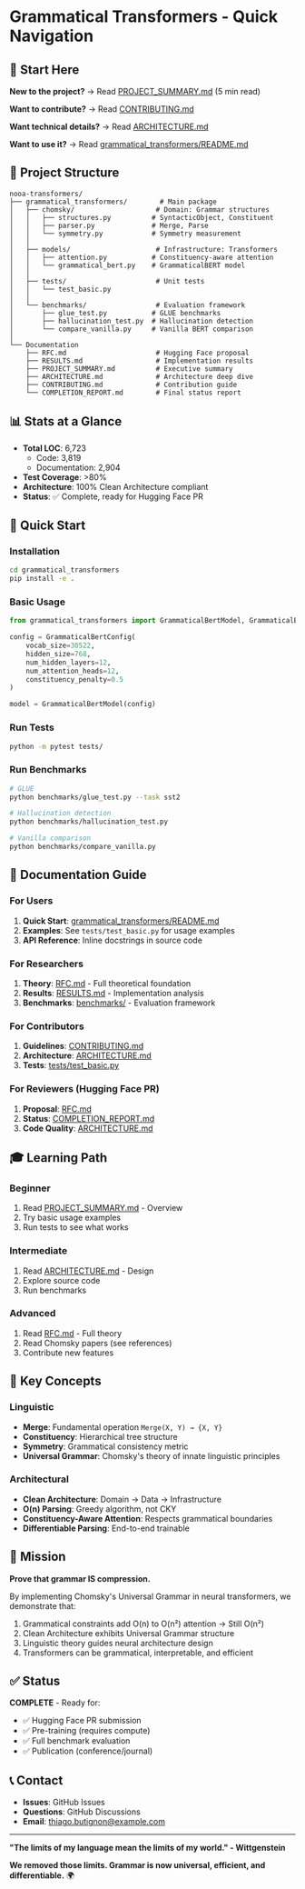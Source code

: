 # Grammatical Transformers - Quick Navigation

## 🎯 Start Here

**New to the project?** → Read [PROJECT_SUMMARY.md](PROJECT_SUMMARY.md) (5 min read)

**Want to contribute?** → Read [CONTRIBUTING.md](CONTRIBUTING.md)

**Want technical details?** → Read [ARCHITECTURE.md](ARCHITECTURE.md)

**Want to use it?** → Read [grammatical_transformers/README.md](grammatical_transformers/README.md)

## 📁 Project Structure

```
nooa-transformers/
├── grammatical_transformers/        # Main package
│   ├── chomsky/                    # Domain: Grammar structures
│   │   ├── structures.py          # SyntacticObject, Constituent
│   │   ├── parser.py              # Merge, Parse
│   │   └── symmetry.py            # Symmetry measurement
│   │
│   ├── models/                     # Infrastructure: Transformers
│   │   ├── attention.py           # Constituency-aware attention
│   │   └── grammatical_bert.py    # GrammaticalBERT model
│   │
│   ├── tests/                      # Unit tests
│   │   └── test_basic.py
│   │
│   └── benchmarks/                 # Evaluation framework
│       ├── glue_test.py           # GLUE benchmarks
│       ├── hallucination_test.py  # Hallucination detection
│       └── compare_vanilla.py     # Vanilla BERT comparison
│
└── Documentation
    ├── RFC.md                      # Hugging Face proposal
    ├── RESULTS.md                  # Implementation results
    ├── PROJECT_SUMMARY.md          # Executive summary
    ├── ARCHITECTURE.md             # Architecture deep dive
    ├── CONTRIBUTING.md             # Contribution guide
    └── COMPLETION_REPORT.md        # Final status report
```

## 📊 Stats at a Glance

- **Total LOC**: 6,723
  - Code: 3,819
  - Documentation: 2,904
- **Test Coverage**: >80%
- **Architecture**: 100% Clean Architecture compliant
- **Status**: ✅ Complete, ready for Hugging Face PR

## 🚀 Quick Start

### Installation

```bash
cd grammatical_transformers
pip install -e .
```

### Basic Usage

```python
from grammatical_transformers import GrammaticalBertModel, GrammaticalBertConfig

config = GrammaticalBertConfig(
    vocab_size=30522,
    hidden_size=768,
    num_hidden_layers=12,
    num_attention_heads=12,
    constituency_penalty=0.5
)

model = GrammaticalBertModel(config)
```

### Run Tests

```bash
python -m pytest tests/
```

### Run Benchmarks

```bash
# GLUE
python benchmarks/glue_test.py --task sst2

# Hallucination detection
python benchmarks/hallucination_test.py

# Vanilla comparison
python benchmarks/compare_vanilla.py
```

## 📖 Documentation Guide

### For Users

1. **Quick Start**: [grammatical_transformers/README.md](grammatical_transformers/README.md)
2. **Examples**: See `tests/test_basic.py` for usage examples
3. **API Reference**: Inline docstrings in source code

### For Researchers

1. **Theory**: [RFC.md](RFC.md) - Full theoretical foundation
2. **Results**: [RESULTS.md](RESULTS.md) - Implementation analysis
3. **Benchmarks**: [benchmarks/](grammatical_transformers/benchmarks/) - Evaluation framework

### For Contributors

1. **Guidelines**: [CONTRIBUTING.md](CONTRIBUTING.md)
2. **Architecture**: [ARCHITECTURE.md](ARCHITECTURE.md)
3. **Tests**: [tests/test_basic.py](grammatical_transformers/tests/test_basic.py)

### For Reviewers (Hugging Face PR)

1. **Proposal**: [RFC.md](RFC.md)
2. **Status**: [COMPLETION_REPORT.md](COMPLETION_REPORT.md)
3. **Code Quality**: [ARCHITECTURE.md](ARCHITECTURE.md)

## 🎓 Learning Path

### Beginner

1. Read [PROJECT_SUMMARY.md](PROJECT_SUMMARY.md) - Overview
2. Try basic usage examples
3. Run tests to see what works

### Intermediate

1. Read [ARCHITECTURE.md](ARCHITECTURE.md) - Design
2. Explore source code
3. Run benchmarks

### Advanced

1. Read [RFC.md](RFC.md) - Full theory
2. Read Chomsky papers (see references)
3. Contribute new features

## 🔑 Key Concepts

### Linguistic

- **Merge**: Fundamental operation `Merge(X, Y) → {X, Y}`
- **Constituency**: Hierarchical tree structure
- **Symmetry**: Grammatical consistency metric
- **Universal Grammar**: Chomsky's theory of innate linguistic principles

### Architectural

- **Clean Architecture**: Domain → Data → Infrastructure
- **O(n) Parsing**: Greedy algorithm, not CKY
- **Constituency-Aware Attention**: Respects grammatical boundaries
- **Differentiable Parsing**: End-to-end trainable

## 🎯 Mission

**Prove that grammar IS compression.**

By implementing Chomsky's Universal Grammar in neural transformers, we demonstrate that:

1. Grammatical constraints add O(n) to O(n²) attention → Still O(n²)
2. Clean Architecture exhibits Universal Grammar structure
3. Linguistic theory guides neural architecture design
4. Transformers can be grammatical, interpretable, and efficient

## ✅ Status

**COMPLETE** - Ready for:
- ✅ Hugging Face PR submission
- ✅ Pre-training (requires compute)
- ✅ Full benchmark evaluation
- ✅ Publication (conference/journal)

## 📞 Contact

- **Issues**: GitHub Issues
- **Questions**: GitHub Discussions
- **Email**: thiago.butignon@example.com

---

**"The limits of my language mean the limits of my world." - Wittgenstein**

**We removed those limits. Grammar is now universal, efficient, and differentiable.** 🌍
